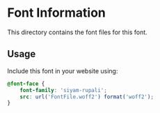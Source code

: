 # Font Information

This directory contains the font files for this font.

## Usage

Include this font in your website using:
```css
@font-face {
    font-family: 'siyam-rupali';
    src: url('FontFile.woff2') format('woff2');
}
```
